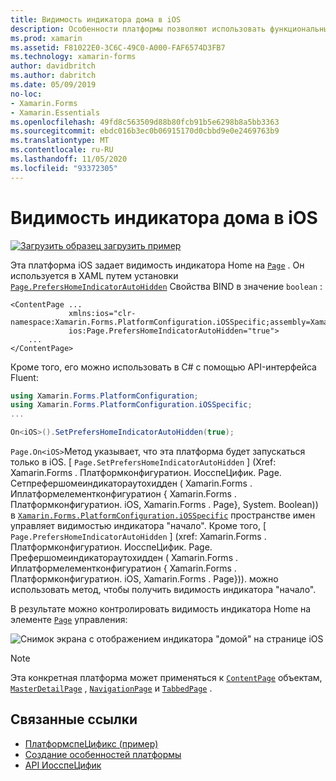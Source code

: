 ```yaml
---
title: Видимость индикатора дома в iOS
description: Особенности платформы позволяют использовать функциональные возможности, доступные только на определенной платформе, без реализации пользовательских модулей подготовки отчетов или эффектов. В этой статье объясняется, как использовать зависящую от платформы iOS платформу, которая задает видимость индикатора Home на странице.
ms.prod: xamarin
ms.assetid: F81022E0-3C6C-49C0-A000-FAF6574D3FB7
ms.technology: xamarin-forms
author: davidbritch
ms.author: dabritch
ms.date: 05/09/2019
no-loc:
- Xamarin.Forms
- Xamarin.Essentials
ms.openlocfilehash: 49fd8c563509d88b80fcb91b5e6298b8a5bb3363
ms.sourcegitcommit: ebdc016b3ec0b06915170d0cbbd9e0e2469763b9
ms.translationtype: MT
ms.contentlocale: ru-RU
ms.lasthandoff: 11/05/2020
ms.locfileid: "93372305"
---
```

# <a name="home-indicator-visibility-on-ios"></a>Видимость индикатора дома в iOS

[![Загрузить образец](~/media/shared/download.png) загрузить пример](/samples/xamarin/xamarin-forms-samples/userinterface-platformspecifics)

Эта платформа iOS задает видимость индикатора Home на [`Page`](xref:Xamarin.Forms.Page) . Он используется в XAML путем установки [`Page.PrefersHomeIndicatorAutoHidden`](xref:Xamarin.Forms.PlatformConfiguration.iOSSpecific.Page.PrefersHomeIndicatorAutoHiddenProperty) Свойства BIND в значение `boolean` :

```xaml
<ContentPage ...
             xmlns:ios="clr-namespace:Xamarin.Forms.PlatformConfiguration.iOSSpecific;assembly=Xamarin.Forms.Core"
             ios:Page.PrefersHomeIndicatorAutoHidden="true">
    ...
</ContentPage>
```

Кроме того, его можно использовать в C# с помощью API-интерфейса Fluent:

```csharp
using Xamarin.Forms.PlatformConfiguration;
using Xamarin.Forms.PlatformConfiguration.iOSSpecific;
...

On<iOS>().SetPrefersHomeIndicatorAutoHidden(true);
```

`Page.On<iOS>`Метод указывает, что эта платформа будет запускаться только в iOS. [ `Page.SetPrefersHomeIndicatorAutoHidden` ] (Xref: Xamarin.Forms . Платформконфигуратион. ИосспеЦифик. Page. Сетпрефершомеиндикатораутохидден ( Xamarin.Forms . Иплатформелементконфигуратион { Xamarin.Forms . Платформконфигуратион. iOS, Xamarin.Forms . Page}, System. Boolean)) в [`Xamarin.Forms.PlatformConfiguration.iOSSpecific`](xref:Xamarin.Forms.PlatformConfiguration.iOSSpecific) пространстве имен управляет видимостью индикатора "начало". Кроме того, [ `Page.PrefersHomeIndicatorAutoHidden` ] (xref: Xamarin.Forms . Платформконфигуратион. ИосспеЦифик. Page. Префершомеиндикатораутохидден ( Xamarin.Forms . Иплатформелементконфигуратион { Xamarin.Forms . Платформконфигуратион. iOS, Xamarin.Forms . Page})). можно использовать метод, чтобы получить видимость индикатора "начало".

В результате можно контролировать видимость индикатора Home на элементе [`Page`](xref:Xamarin.Forms.Page) управления:

![Снимок экрана с отображением индикатора "домой" на странице iOS](page-home-indicator-images/home-indicator-visibility.png "Видимость индикатора домашней страницы")

> [!NOTE]
> Эта конкретная платформа может применяться к [`ContentPage`](xref:Xamarin.Forms.ContentPage) объектам, [`MasterDetailPage`](xref:Xamarin.Forms.MasterDetailPage) , [`NavigationPage`](xref:Xamarin.Forms.NavigationPage) и [`TabbedPage`](xref:Xamarin.Forms.TabbedPage) .

## <a name="related-links"></a>Связанные ссылки

- [ПлатформспеЦификс (пример)](/samples/xamarin/xamarin-forms-samples/userinterface-platformspecifics)
- [Создание особенностей платформы](~/xamarin-forms/platform/platform-specifics/index.md#creating-platform-specifics)
- [API ИосспеЦифик](xref:Xamarin.Forms.PlatformConfiguration.iOSSpecific)